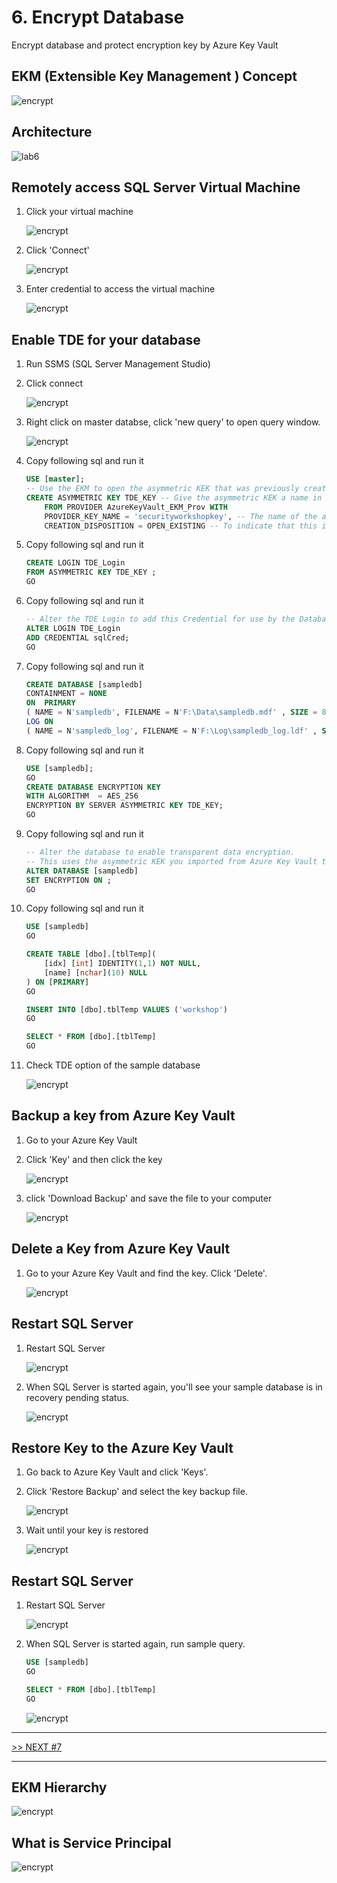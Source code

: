 # 6. Encrypt Database

Encrypt database and protect encryption key by Azure Key Vault

## EKM (Extensible Key Management ) Concept

![encrypt](./images/ekm-key-hierarchy-traditional.png)

## Architecture

![lab6](./images/lab6.png)

## Remotely access SQL Server Virtual Machine

1. Click your virtual machine

	![encrypt](./images/6.1.png)

1. Click 'Connect'

	![encrypt](./images/6.2.png)

1. Enter credential to access the virtual machine

	![encrypt](./images/6.3.png)

## Enable TDE for your database

1. Run SSMS (SQL Server Management Studio)

1. Click connect

	![encrypt](./images/6.6.png)

1. Right click on master databse, click 'new query' to open query window.

	![encrypt](./images/6.7.png)

1. Copy following sql and run it

	```sql
	USE [master];
	-- Use the EKM to open the asymmetric KEK that was previously created in the Key Vault
	CREATE ASYMMETRIC KEY TDE_KEY -- Give the asymmetric KEK a name in SQL Server 
		FROM PROVIDER AzureKeyVault_EKM_Prov WITH
		PROVIDER_KEY_NAME = 'securityworkshopkey', -- The name of the asymmetric KEK in Azure Key Vault
		CREATION_DISPOSITION = OPEN_EXISTING -- To indicate that this is an existing key in Azure Key Vault
	```

1. Copy following sql and run it

	```sql
	CREATE LOGIN TDE_Login
	FROM ASYMMETRIC KEY TDE_KEY ;
	GO
	```

1. Copy following sql and run it

	```sql
	-- Alter the TDE Login to add this Credential for use by the Database Engine to access the Key Vault
	ALTER LOGIN TDE_Login 
	ADD CREDENTIAL sqlCred;
	GO
	```

1. Copy following sql and run it

	```sql
	CREATE DATABASE [sampledb]
	CONTAINMENT = NONE
	ON  PRIMARY
	( NAME = N'sampledb', FILENAME = N'F:\Data\sampledb.mdf' , SIZE = 8192KB , FILEGROWTH = 65536KB )
	LOG ON
	( NAME = N'sampledb_log', FILENAME = N'F:\Log\sampledb_log.ldf' , SIZE = 8192KB , FILEGROWTH = 65536KB )
	```

1. Copy following sql and run it

	```sql
	USE [sampledb];
	GO
	CREATE DATABASE ENCRYPTION KEY
	WITH ALGORITHM  = AES_256
	ENCRYPTION BY SERVER ASYMMETRIC KEY TDE_KEY;
	GO
	```

1. Copy following sql and run it

	```sql
	-- Alter the database to enable transparent data encryption.
	-- This uses the asymmetric KEK you imported from Azure Key Vault to wrap your DEK.
	ALTER DATABASE [sampledb]
	SET ENCRYPTION ON ;
	GO
	```

1. Copy following sql and run it

	```sql
	USE [sampledb]
	GO

	CREATE TABLE [dbo].[tblTemp](
		[idx] [int] IDENTITY(1,1) NOT NULL,
		[name] [nchar](10) NULL
	) ON [PRIMARY]
	GO

	INSERT INTO [dbo].tblTemp VALUES ('workshop')
	GO

	SELECT * FROM [dbo].[tblTemp]
	GO
	```

1. Check TDE option of the sample database

	![encrypt](./images/6.10.png)

## Backup a key from Azure Key Vault

1. Go to your Azure Key Vault

1. Click 'Key' and then click the key

	![encrypt](./images/6.11.png)

1. click 'Download Backup' and save the file to your computer

	![encrypt](./images/6.12.png)

## Delete a Key from Azure Key Vault

1. Go to your Azure Key Vault and find the key. Click 'Delete'.

	![encrypt](./images/6.15.png)

## Restart SQL Server

1. Restart SQL Server

	![encrypt](./images/6.16.png)

1. When SQL Server is started again, you'll see your sample database is in recovery pending status.

	![encrypt](./images/6.19.png)

## Restore Key to the Azure Key Vault

1. Go back to Azure Key Vault and click 'Keys'.

1. Click 'Restore Backup' and select the key backup file.

	![encrypt](./images/6.20.png)

1. Wait until your key is restored

	![encrypt](./images/6.21.png)

## Restart SQL Server

1. Restart SQL Server

	![encrypt](./images/6.16.png)

1. When SQL Server is started again, run sample query.

	```sql
	USE [sampledb]
	GO

	SELECT * FROM [dbo].[tblTemp]
	GO
	```

	![encrypt](./images/6.22.png)

---

[>> NEXT #7](https://github.com/xlegend1024/az-secu-wrkshp/tree/master/7.BackupVM/Readme.md)

---

## EKM Hierarchy

![encrypt](./images/ekm-key-hierarchy-traditional.png)

## What is Service Principal

![encrypt](./images/ekm-using-azure-key-vault.png)
